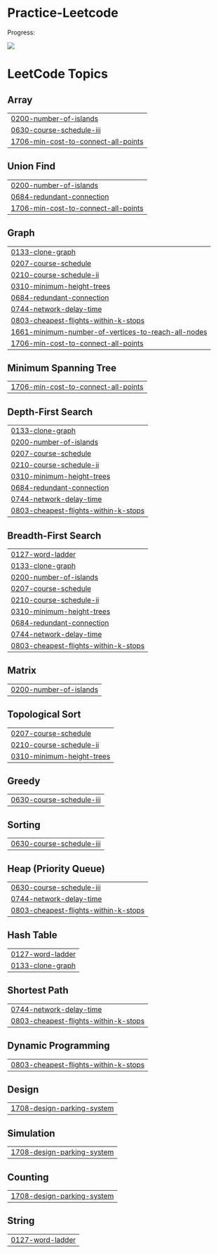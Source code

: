 # Practice-Leetcode

Progress: 

![](https://leetcard.jacoblin.cool/surya_ned?ext=heatmap)

<!---LeetCode Topics Start-->
# LeetCode Topics
## Array
|  |
| ------- |
| [0200-number-of-islands](https://github.com/Surya7612/Practice-Leetcode/tree/master/0200-number-of-islands) |
| [0630-course-schedule-iii](https://github.com/Surya7612/Practice-Leetcode/tree/master/0630-course-schedule-iii) |
| [1706-min-cost-to-connect-all-points](https://github.com/Surya7612/Practice-Leetcode/tree/master/1706-min-cost-to-connect-all-points) |
## Union Find
|  |
| ------- |
| [0200-number-of-islands](https://github.com/Surya7612/Practice-Leetcode/tree/master/0200-number-of-islands) |
| [0684-redundant-connection](https://github.com/Surya7612/Practice-Leetcode/tree/master/0684-redundant-connection) |
| [1706-min-cost-to-connect-all-points](https://github.com/Surya7612/Practice-Leetcode/tree/master/1706-min-cost-to-connect-all-points) |
## Graph
|  |
| ------- |
| [0133-clone-graph](https://github.com/Surya7612/Practice-Leetcode/tree/master/0133-clone-graph) |
| [0207-course-schedule](https://github.com/Surya7612/Practice-Leetcode/tree/master/0207-course-schedule) |
| [0210-course-schedule-ii](https://github.com/Surya7612/Practice-Leetcode/tree/master/0210-course-schedule-ii) |
| [0310-minimum-height-trees](https://github.com/Surya7612/Practice-Leetcode/tree/master/0310-minimum-height-trees) |
| [0684-redundant-connection](https://github.com/Surya7612/Practice-Leetcode/tree/master/0684-redundant-connection) |
| [0744-network-delay-time](https://github.com/Surya7612/Practice-Leetcode/tree/master/0744-network-delay-time) |
| [0803-cheapest-flights-within-k-stops](https://github.com/Surya7612/Practice-Leetcode/tree/master/0803-cheapest-flights-within-k-stops) |
| [1661-minimum-number-of-vertices-to-reach-all-nodes](https://github.com/Surya7612/Practice-Leetcode/tree/master/1661-minimum-number-of-vertices-to-reach-all-nodes) |
| [1706-min-cost-to-connect-all-points](https://github.com/Surya7612/Practice-Leetcode/tree/master/1706-min-cost-to-connect-all-points) |
## Minimum Spanning Tree
|  |
| ------- |
| [1706-min-cost-to-connect-all-points](https://github.com/Surya7612/Practice-Leetcode/tree/master/1706-min-cost-to-connect-all-points) |
## Depth-First Search
|  |
| ------- |
| [0133-clone-graph](https://github.com/Surya7612/Practice-Leetcode/tree/master/0133-clone-graph) |
| [0200-number-of-islands](https://github.com/Surya7612/Practice-Leetcode/tree/master/0200-number-of-islands) |
| [0207-course-schedule](https://github.com/Surya7612/Practice-Leetcode/tree/master/0207-course-schedule) |
| [0210-course-schedule-ii](https://github.com/Surya7612/Practice-Leetcode/tree/master/0210-course-schedule-ii) |
| [0310-minimum-height-trees](https://github.com/Surya7612/Practice-Leetcode/tree/master/0310-minimum-height-trees) |
| [0684-redundant-connection](https://github.com/Surya7612/Practice-Leetcode/tree/master/0684-redundant-connection) |
| [0744-network-delay-time](https://github.com/Surya7612/Practice-Leetcode/tree/master/0744-network-delay-time) |
| [0803-cheapest-flights-within-k-stops](https://github.com/Surya7612/Practice-Leetcode/tree/master/0803-cheapest-flights-within-k-stops) |
## Breadth-First Search
|  |
| ------- |
| [0127-word-ladder](https://github.com/Surya7612/Practice-Leetcode/tree/master/0127-word-ladder) |
| [0133-clone-graph](https://github.com/Surya7612/Practice-Leetcode/tree/master/0133-clone-graph) |
| [0200-number-of-islands](https://github.com/Surya7612/Practice-Leetcode/tree/master/0200-number-of-islands) |
| [0207-course-schedule](https://github.com/Surya7612/Practice-Leetcode/tree/master/0207-course-schedule) |
| [0210-course-schedule-ii](https://github.com/Surya7612/Practice-Leetcode/tree/master/0210-course-schedule-ii) |
| [0310-minimum-height-trees](https://github.com/Surya7612/Practice-Leetcode/tree/master/0310-minimum-height-trees) |
| [0684-redundant-connection](https://github.com/Surya7612/Practice-Leetcode/tree/master/0684-redundant-connection) |
| [0744-network-delay-time](https://github.com/Surya7612/Practice-Leetcode/tree/master/0744-network-delay-time) |
| [0803-cheapest-flights-within-k-stops](https://github.com/Surya7612/Practice-Leetcode/tree/master/0803-cheapest-flights-within-k-stops) |
## Matrix
|  |
| ------- |
| [0200-number-of-islands](https://github.com/Surya7612/Practice-Leetcode/tree/master/0200-number-of-islands) |
## Topological Sort
|  |
| ------- |
| [0207-course-schedule](https://github.com/Surya7612/Practice-Leetcode/tree/master/0207-course-schedule) |
| [0210-course-schedule-ii](https://github.com/Surya7612/Practice-Leetcode/tree/master/0210-course-schedule-ii) |
| [0310-minimum-height-trees](https://github.com/Surya7612/Practice-Leetcode/tree/master/0310-minimum-height-trees) |
## Greedy
|  |
| ------- |
| [0630-course-schedule-iii](https://github.com/Surya7612/Practice-Leetcode/tree/master/0630-course-schedule-iii) |
## Sorting
|  |
| ------- |
| [0630-course-schedule-iii](https://github.com/Surya7612/Practice-Leetcode/tree/master/0630-course-schedule-iii) |
## Heap (Priority Queue)
|  |
| ------- |
| [0630-course-schedule-iii](https://github.com/Surya7612/Practice-Leetcode/tree/master/0630-course-schedule-iii) |
| [0744-network-delay-time](https://github.com/Surya7612/Practice-Leetcode/tree/master/0744-network-delay-time) |
| [0803-cheapest-flights-within-k-stops](https://github.com/Surya7612/Practice-Leetcode/tree/master/0803-cheapest-flights-within-k-stops) |
## Hash Table
|  |
| ------- |
| [0127-word-ladder](https://github.com/Surya7612/Practice-Leetcode/tree/master/0127-word-ladder) |
| [0133-clone-graph](https://github.com/Surya7612/Practice-Leetcode/tree/master/0133-clone-graph) |
## Shortest Path
|  |
| ------- |
| [0744-network-delay-time](https://github.com/Surya7612/Practice-Leetcode/tree/master/0744-network-delay-time) |
| [0803-cheapest-flights-within-k-stops](https://github.com/Surya7612/Practice-Leetcode/tree/master/0803-cheapest-flights-within-k-stops) |
## Dynamic Programming
|  |
| ------- |
| [0803-cheapest-flights-within-k-stops](https://github.com/Surya7612/Practice-Leetcode/tree/master/0803-cheapest-flights-within-k-stops) |
## Design
|  |
| ------- |
| [1708-design-parking-system](https://github.com/Surya7612/Practice-Leetcode/tree/master/1708-design-parking-system) |
## Simulation
|  |
| ------- |
| [1708-design-parking-system](https://github.com/Surya7612/Practice-Leetcode/tree/master/1708-design-parking-system) |
## Counting
|  |
| ------- |
| [1708-design-parking-system](https://github.com/Surya7612/Practice-Leetcode/tree/master/1708-design-parking-system) |
## String
|  |
| ------- |
| [0127-word-ladder](https://github.com/Surya7612/Practice-Leetcode/tree/master/0127-word-ladder) |
<!---LeetCode Topics End-->